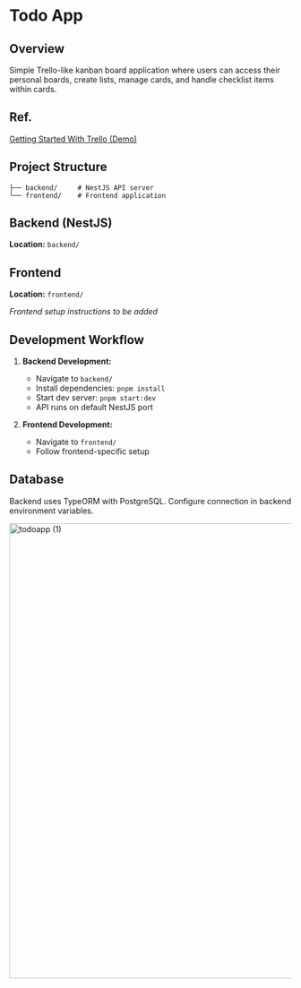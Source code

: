# Todo App

## Overview
Simple Trello-like kanban board application where users can access their personal boards, create lists, manage cards, and handle checklist items within cards.

## Ref.
[Getting Started With Trello (Demo)](https://www.youtube.com/watch?v=xky48zyL9iA)

## Project Structure
```
├── backend/     # NestJS API server
└── frontend/    # Frontend application
```

## Backend (NestJS)
**Location:** `backend/`

## Frontend
**Location:** `frontend/`

*Frontend setup instructions to be added*

## Development Workflow

1. **Backend Development:**
   - Navigate to `backend/`
   - Install dependencies: `pnpm install`
   - Start dev server: `pnpm start:dev`
   - API runs on default NestJS port

2. **Frontend Development:**
   - Navigate to `frontend/`
   - Follow frontend-specific setup

## Database
Backend uses TypeORM with PostgreSQL. Configure connection in backend environment variables.

<img width="1145" height="813" alt="todoapp (1)" src="https://github.com/user-attachments/assets/c4169bb2-175d-4ea0-a8f1-e6589e2d5277" />
